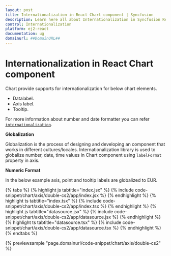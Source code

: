 ```yaml
---
layout: post
title: Internationalization in React Chart component | Syncfusion
description: Learn here all about Internationalization in Syncfusion React Chart component of Syncfusion Essential JS 2 and more.
control: Internationalization 
platform: ej2-react
documentation: ug
domainurl: ##DomainURL##
---
```


# Internationalization in React Chart component

Chart provide supports for internationalization for below chart elements.

* Datalabel.
* Axis label.
* Tooltip.

For more information about number and date formatter you can refer [`internationalization`](https://ej2.syncfusion.com/documentation/common/internationalization).

<!-- markdownlint-disable MD036 -->
**Globalization**

Globalization is the process of designing and developing an component that works in different cultures/locales.  Internationalization  library is used to globalize number, date, time values in Chart component using  `labelFormat` property in axis.

**Numeric Format**

In the below example axis, point  and tooltip labels are globalized to EUR.

{% tabs %}
{% highlight js tabtitle="index.jsx" %}
{% include code-snippet/chart/axis/double-cs2/app/index.jsx %}
{% endhighlight %}
{% highlight ts tabtitle="index.tsx" %}
{% include code-snippet/chart/axis/double-cs2/app/index.tsx %}
{% endhighlight %}
{% highlight js tabtitle="datasource.jsx" %}
{% include code-snippet/chart/axis/double-cs2/app/datasource.jsx %}
{% endhighlight %}
{% highlight ts tabtitle="datasource.tsx" %}
{% include code-snippet/chart/axis/double-cs2/app/datasource.tsx %}
{% endhighlight %}
{% endtabs %}

{% previewsample "page.domainurl/code-snippet/chart/axis/double-cs2" %}